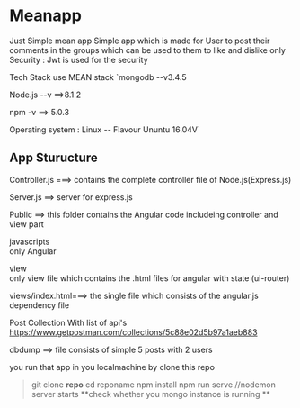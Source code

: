 # Meanapp
Just Simple mean app
Simple app which is made for User to post their comments in the groups which can be used to them to like and dislike only 
Security : Jwt is used for the security

Tech Stack use MEAN stack 
`mongodb --v3.4.5

Node.js --v ==>8.1.2

npm -v ==> 5.0.3

Operating system : Linux -- Flavour Ununtu 16.04V`

App Sturucture
---

Controller.js ===> contains the complete controller file of Node.js(Express.js)

Server.js ==> server for express.js

Public ==> this folder contains the Angular code includeing controller and view part 
     
  javascripts  
          only Angular

   view  
         only view file which contains the .html files for angular with state (ui-router)
           
views/index.html===> the single file which consists of the angular.js dependency file

Post Collection With list of api's
https://www.getpostman.com/collections/5c88e02d5b97a1aeb883


dbdump ==> file consists of simple 5 posts with 2 users 


you run that app in you localmachine by clone this repo
>git clone **repo**
cd reponame
npm install
npm run serve //nodemon server starts
**check whether you mongo instance is running **



